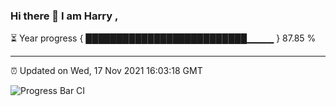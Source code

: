 ### Hi there 👋 I am Harry , 

⏳ Year progress { ██████████████████████████▁▁▁▁ } 87.85 %

---

⏰ Updated on Wed, 17 Nov 2021 16:03:18 GMT

![Progress Bar CI](https://github.com/duykhang68/duykhang68/workflows/Progress%20Bar%20CI/badge.svg)
